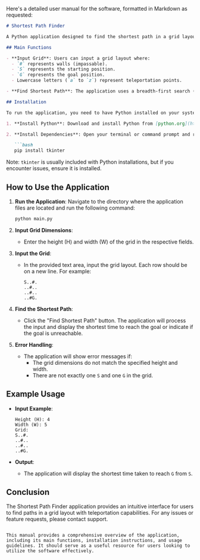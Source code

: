 Here's a detailed user manual for the software, formatted in Markdown as requested:

```markdown
# Shortest Path Finder

A Python application designed to find the shortest path in a grid layout, allowing for teleportation between specific characters.

## Main Functions

- **Input Grid**: Users can input a grid layout where:
  - `#` represents walls (impassable).
  - `S` represents the starting position.
  - `G` represents the goal position.
  - Lowercase letters (`a` to `z`) represent teleportation points.

- **Find Shortest Path**: The application uses a breadth-first search (BFS) algorithm to explore the grid and find the shortest time to reach the goal from the start position, considering walls and teleportation.

## Installation

To run the application, you need to have Python installed on your system. Follow these steps to set up the environment:

1. **Install Python**: Download and install Python from [python.org](https://www.python.org/downloads/).

2. **Install Dependencies**: Open your terminal or command prompt and run the following command to install the required dependencies:

   ```bash
   pip install tkinter
   ```

   Note: `tkinter` is usually included with Python installations, but if you encounter issues, ensure it is installed.

## How to Use the Application

1. **Run the Application**: Navigate to the directory where the application files are located and run the following command:

   ```bash
   python main.py
   ```

2. **Input Grid Dimensions**:
   - Enter the height (H) and width (W) of the grid in the respective fields.

3. **Input the Grid**:
   - In the provided text area, input the grid layout. Each row should be on a new line. For example:
     ```
     S..#.
     ..#..
     ..#..
     ..#G.
     ```

4. **Find the Shortest Path**:
   - Click the "Find Shortest Path" button. The application will process the input and display the shortest time to reach the goal or indicate if the goal is unreachable.

5. **Error Handling**:
   - The application will show error messages if:
     - The grid dimensions do not match the specified height and width.
     - There are not exactly one `S` and one `G` in the grid.

## Example Usage

- **Input Example**:
  ```
  Height (H): 4
  Width (W): 5
  Grid:
  S..#.
  ..#..
  ..#..
  ..#G.
  ```

- **Output**:
  - The application will display the shortest time taken to reach `G` from `S`.

## Conclusion

The Shortest Path Finder application provides an intuitive interface for users to find paths in a grid layout with teleportation capabilities. For any issues or feature requests, please contact support.
```

This manual provides a comprehensive overview of the application, including its main functions, installation instructions, and usage guidelines. It should serve as a useful resource for users looking to utilize the software effectively.